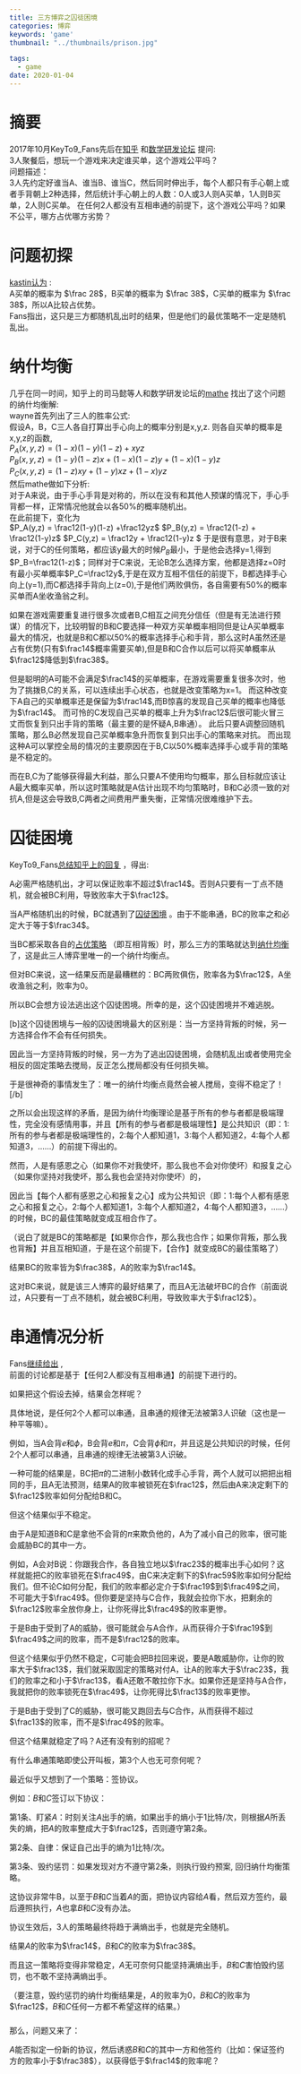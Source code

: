 ```yaml
---
title: 三方博弈之囚徒困境
categories: 博弈
keywords: 'game'
thumbnail: "../thumbnails/prison.jpg"

tags:
  - game
date: 2020-01-04
---
```


# 摘要
2017年10月KeyTo9\_Fans先后在[知乎](https://www.zhihu.com/question/67018671) 和[数学研发论坛](https://bbs.emath.ac.cn/thread-9685-1-1.html) 提问:  
3人聚餐后，想玩一个游戏来决定谁买单，这个游戏公平吗？  
问题描述：  
3人先约定好谁当A、谁当B、谁当C，然后同时伸出手，每个人都只有手心朝上或者手背朝上2种选择，然后统计手心朝上的人数：0人或3人则A买单，1人则B买单，2人则C买单。
在任何2人都没有互相串通的前提下，这个游戏公平吗？如果不公平，哪方占优哪方劣势？

# 问题初探
[kastin认为](https://bbs.emath.ac.cn/forum.php?mod=redirect&goto=findpost&ptid=9685&pid=67503&fromuid=20) :  
A买单的概率为 $\frac 28$，B买单的概率为 $\frac 38$，C买单的概率为 $\frac 38$，所以A比较占优势。  
Fans指出，这只是三方都随机乱出时的结果，但是他们的最优策略不一定是随机乱出。

# 纳什均衡
几乎在同一时间，知乎上的司马懿等人和数学研发论坛的[mathe](https://bbs.emath.ac.cn/forum.php?mod=redirect&goto=findpost&ptid=9685&pid=67506&fromuid=20) 找出了这个问题的纳什均衡解:  
wayne首先列出了三人的胜率公式:  
假设A，B，C三人各自打算出手心向上的概率分别是x,y,z. 则各自买单的概率是x,y,z的函数,  
$P_A(x,y,z) = (1-x)(1-y)(1-z) +xyz$  
$P_B(x,y,z) = (1-y)(1-z)x + (1-x)(1-z)y + (1-x)(1-y)z$  
$P_C(x,y,z) = (1-z)xy + (1-y)xz + (1-x)yz$  
然后mathe做如下分析:  
对于A来说，由于手心手背是对称的，所以在没有和其他人预谋的情况下，手心手背都一样，正常情况他就会以各50%的概率随机出。  
在此前提下，变化为  
$P_A(y,z) = \frac12(1-y)(1-z) +\frac12yz$
$P_B(y,z) = \frac12(1-z) + \frac12(1-y)z$
$P_C(y,z) = \frac12y + \frac12(1-y)z $
于是很有意思，对于B来说，对于C的任何策略，都应该y最大的时候$P_B$最小，于是他会选择y=1,得到$P_B=\frac12(1-z)$；同样对于C来说，无论B怎么选择方案，他都是选择z=0时有最小买单概率$P_C=\frac12y$,于是在双方互相不信任的前提下，B都选择手心向上(y=1),而C都选择手背向上(z=0),于是他们两败俱伤，各自需要有50%的概率买单而A坐收渔翁之利。

如果在游戏需要重复进行很多次或者B,C相互之间充分信任（但是有无法进行预谋）的情况下，比较明智的B和C要选择一种双方买单概率相同但是让A买单概率最大的情况，也就是B和C都以50%的概率选择手心和手背，那么这时A虽然还是占有优势(只有$\frac14$概率需要买单),但是B和C合作以后可以将买单概率从$\frac12$降低到$\frac38$。

但是聪明的A可能不会满足$\frac14$的买单概率，在游戏需要重复很多次时，他为了挑拨B,C的关系，可以连续出手心状态，也就是改变策略为x=1。
而这种改变下A自己的买单概率还是保留为$\frac14$,而B惊喜的发现自己买单的概率也降低为$\frac14$。
而可怜的C发现自己买单的概率上升为$\frac12$后很可能火冒三丈而恢复到只出手背的策略（最主要的是怀疑A,B串通）。
此后只要A调整回随机策略，那么B必然发现自己买单概率急升而恢复到只出手心的策略来对抗。
而出现这种A可以掌控全局的情况的主要原因在于B,C以50%概率选择手心或手背的策略是不稳定的。

而在B,C为了能够获得最大利益，那么只要A不使用均匀概率，那么目标就应该让A最大概率买单，所以这时策略就是A估计出现不均匀策略时，B和C必须一致的对抗A,但是这会导致B,C两者之间费用严重失衡，正常情况很难维护下去。  

# 囚徒困境
KeyTo9\_Fans[总结知乎上的回复](https://bbs.emath.ac.cn/forum.php?mod=redirect&goto=findpost&ptid=9685&pid=67524&fromuid=20) ，得出:  

A必需严格随机出，才可以保证败率不超过$\frac14$。否则A只要有一丁点不随机，就会被BC利用，导致败率大于$\frac12$。

当A严格随机出的时候，BC就遇到了[囚徒困境](https://baike.baidu.com/item/囚徒困境) 。由于不能串通，BC的败率之和必定大于等于$\frac34$。

当BC都采取各自的[占优策略](https://baike.baidu.com/item/占优策略) （即互相背叛）时，那么三方的策略就达到[纳什均衡](https://baike.baidu.com/item/纳什均衡) 了，这是此三人博弈里唯一的一个纳什均衡点。

但对BC来说，这一结果反而是最糟糕的：BC两败俱伤，败率各为$\frac12$，A坐收渔翁之利，败率为$0$。

所以BC会想方设法逃出这个囚徒困境。所幸的是，这个囚徒困境并不难逃脱。

[b]这个囚徒困境与一般的囚徒困境最大的区别是：当一方坚持背叛的时候，另一方选择合作不会有任何损失。

因此当一方坚持背叛的时候，另一方为了逃出囚徒困境，会随机乱出或者使用完全相反的固定策略去搅局，反正怎么搅局都没有任何损失嘛。

于是很神奇的事情发生了：唯一的纳什均衡点竟然会被人搅局，变得不稳定了！[/b]

之所以会出现这样的矛盾，是因为纳什均衡理论是基于所有的参与者都是极端理性，完全没有感情用事，并且【所有的参与者都是极端理性】是公共知识（即：1:所有的参与者都是极端理性的，2:每个人都知道1，3:每个人都知道2，4:每个人都知道3，……）的前提下得出的。

然而，人是有感恩之心（如果你不对我使坏，那么我也不会对你使坏）和报复之心（如果你坚持对我使坏，那么我也会坚持对你使坏）的，

因此当【每个人都有感恩之心和报复之心】成为公共知识（即：1:每个人都有感恩之心和报复之心，2:每个人都知道1，3:每个人都知道2，4:每个人都知道3，……）的时候，BC的最佳策略就变成互相合作了。

（说白了就是BC的策略都是【如果你合作，那么我也合作；如果你背叛，那么我也背叛】并且互相知道，于是在这个前提下，【合作】就变成BC的最佳策略了）

结果BC的败率皆为$\frac38$，A的败率为$\frac14$。

这对BC来说，就是该三人博弈的最好结果了，而且A无法破坏BC的合作（前面说过，A只要有一丁点不随机，就会被BC利用，导致败率大于$\frac12$）。

# 串通情况分析
Fans[继续给出](https://bbs.emath.ac.cn/forum.php?mod=redirect&goto=findpost&ptid=9685&pid=67525&fromuid=20) ,  
前面的讨论都是基于【任何$2$人都没有互相串通】的前提下进行的。

如果把这个假设去掉，结果会怎样呢？

具体地说，是任何$2$个人都可以串通，且串通的规律无法被第$3$人识破（这也是一种平等嘛）。

例如，当A会背$e$和$\phi$，B会背$e$和$\pi$，C会背$\phi$和$\pi$，并且这是公共知识的时候，任何$2$个人都可以串通，且串通的规律无法被第$3$人识破。

一种可能的结果是，BC把$\pi$的二进制小数转化成手心手背，两个人就可以把把出相同的手，且A无法预测，结果A的败率被锁死在$\frac12$，然后由A来决定剩下的$\frac12$败率如何分配给B和C。

但这个结果似乎不稳定。

由于A是知道B和C是拿他不会背的$\pi$来欺负他的，A为了减小自己的败率，很可能会威胁BC的其中一方。

例如，A会对B说：你跟我合作，各自独立地以$\frac23$的概率出手心如何？这样就能把C的败率锁死在$\frac49$，由C来决定剩下的$\frac59$败率如何分配给我们。但不论C如何分配，我们的败率都必定介于$\frac19$到$\frac49$之间，不可能大于$\frac49$。但你要是坚持与C合作，我就会拉你下水，把剩余的$\frac12$败率全放你身上，让你死得比$\frac49$的败率更惨。

于是B由于受到了A的威胁，很可能就会与A合作，从而获得介于$\frac19$到$\frac49$之间的败率，而不是$\frac12$的败率。

但这个结果似乎仍然不稳定，C可能会把B拉回来说，要是A敢威胁你，让你的败率大于$\frac13$，我们就采取固定的策略对付A，让A的败率大于$\frac23$，我们的败率之和小于$\frac13$，看A还敢不敢拉你下水。如果你还是坚持与A合作，我就把你的败率锁死在$\frac49$，让你死得比$\frac13$的败率更惨。

于是B由于受到了C的威胁，很可能又跑回去与C合作，从而获得不超过$\frac13$的败率，而不是$\frac49$的败率。

但这个结果就稳定了吗？A还有没有别的招呢？

有什么串通策略即使公开叫板，第$3$个人也无可奈何呢？


最近似乎又想到了一个策略：签协议。

例如：$B$和$C$签订以下协议：


第1条、盯紧$A$：时刻关注$A$出手的熵，如果出手的熵小于$1$比特/次，则根据$A$所丢失的熵，把$A$的败率整成大于$\frac12$，否则遵守第$2$条。

第2条、自律：保证自己出手的熵为$1$比特/次。

第3条、毁约惩罚：如果发现对方不遵守第2条，则执行毁约预案, 回归纳什均衡策略。


这协议非常牛B，以至于$B$和$C$当着$A$的面，把协议内容给$A$看，然后双方签约，最后遵照执行，$A$也拿$B$和$C$没有办法。

协议生效后，$3$人的策略最终将趋于满熵出手，也就是完全随机。

结果$A$的败率为$\frac14$，$B$和$C$的败率为$\frac38$。

而且这一策略将变得非常稳定，$A$无可奈何只能坚持满熵出手，$B$和$C$害怕毁约惩罚，也不敢不坚持满熵出手。

（要注意，毁约惩罚的纳什均衡结果是，$A$的败率为$0$，$B$和$C$的败率为$\frac12$，$B$和$C$任何一方都不希望这样的结果。）

#####

那么，问题又来了：

$A$能否拟定一份新的协议，然后诱惑$B$和$C$的其中一方和他签约（比如：保证签约方的败率小于$\frac38$），以获得低于$\frac14$的败率呢？
